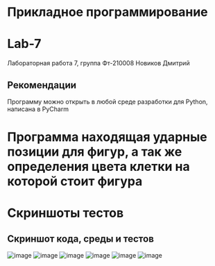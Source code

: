 # Прикладное программирование
# Lab-7
Лабораторная работа 7, 
группа Фт-210008 Новиков Дмитрий 
## Рекомендации
Программу можно открыть в любой среде разработки для Python, написана в PyCharm 
# Программа находящая ударные позиции для фигур, а так же определения цвета клетки на которой стоит фигура
# Скриншоты тестов 
## Скриншот кода, среды и тестов
![image](https://user-images.githubusercontent.com/113824104/208250509-76318974-fbae-48ee-b922-832c9f6113a6.png)
![image](https://user-images.githubusercontent.com/113824104/208250522-e4b6bb62-219c-4fb4-a080-1d39b87b7013.png)
![image](https://user-images.githubusercontent.com/113824104/208250545-25f6991a-727b-41e1-a9e1-fc17e1b55a1a.png)
![image](https://user-images.githubusercontent.com/113824104/208250563-04d06de4-14d0-4389-87cc-d60ef08d52a9.png)
![image](https://user-images.githubusercontent.com/113824104/208250572-2fe1ba15-3617-4ccf-a32e-730a4161cafe.png)
![image](https://user-images.githubusercontent.com/113824104/208250594-57e03c42-da5e-47dc-8221-5bcbc34c1a3a.png)

